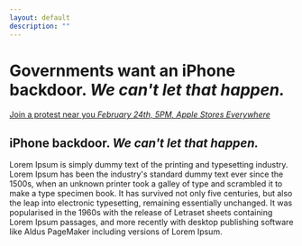 ```yaml
---
layout: default
description: ""
---
```


# Governments want an iPhone backdoor. _We can't let that happen._

[Join a protest near you _February 24th, 5PM, Apple Stores Everywhere_](https://www.facebook.com/events/1645036165762086/)

## iPhone backdoor. _We can't let that happen._

Lorem Ipsum is simply dummy text of the printing and typesetting industry. Lorem Ipsum has been the industry's standard dummy text ever since the 1500s, when an unknown printer took a galley of type and scrambled it to make a type specimen book. It has survived not only five centuries, but also the leap into electronic typesetting, remaining essentially unchanged. It was popularised in the 1960s with the release of Letraset sheets containing Lorem Ipsum passages, and more recently with desktop publishing software like Aldus PageMaker including versions of Lorem Ipsum.
